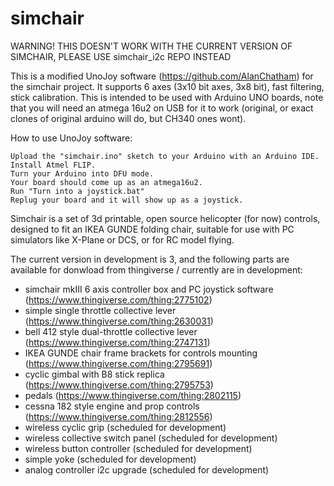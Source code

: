 # simchair

WARNING! THIS DOESN'T WORK WITH THE CURRENT VERSION OF SIMCHAIR, PLEASE USE simchair_i2c REPO INSTEAD

This is a modified UnoJoy software (https://github.com/AlanChatham) for the simchair project. It supports 6 axes (3x10 bit axes, 3x8 bit), fast filtering, stick calibration. This is intended to be used with Arduino UNO boards, note that you will need an atmega 16u2 on USB for it to work (original, or exact clones of original arduino will do, but CH340 ones wont).

How to use UnoJoy software:

    Upload the "simchair.ino" sketch to your Arduino with an Arduino IDE.
    Install Atmel FLIP.
    Turn your Arduino into DFU mode.
    Your board should come up as an atmega16u2.
    Run "Turn into a joystick.bat"
    Replug your board and it will show up as a joystick.


Simchair is a set of 3d printable, open source helicopter (for now) controls, designed to fit an IKEA GUNDE folding chair, suitable for use with PC simulators like X-Plane or DCS, or for RC model flying.

The current version in development is 3, and the following parts are available for donwload from thingiverse / currently are in development:

  - simchair mkIII 6 axis controller box and PC joystick software (https://www.thingiverse.com/thing:2775102)
  - simple single throttle collective lever (https://www.thingiverse.com/thing:2630031)
  - bell 412 style dual-throttle collective lever (https://www.thingiverse.com/thing:2747131)
  - IKEA GUNDE chair frame brackets for controls mounting (https://www.thingiverse.com/thing:2795691)
  - cyclic gimbal with B8 stick replica (https://www.thingiverse.com/thing:2795753)
  - pedals (https://www.thingiverse.com/thing:2802115)
  - cessna 182 style engine and prop controls (https://www.thingiverse.com/thing:2812556)
  - wireless cyclic grip (scheduled for development)
  - wireless collective switch panel (scheduled for development)
  - wireless button controller (scheduled for development)
  - simple yoke (scheduled for development)
  - analog controller i2c upgrade (scheduled for development)
